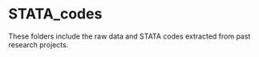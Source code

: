 # STATA_codes
These folders include the raw data and STATA codes extracted from past research projects. 